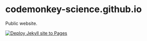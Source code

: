 # codemonkey-science.github.io

Public website.

[![Deploy Jekyll site to Pages](https://github.com/codemonkey-science/codemonkey-science.github.io/actions/workflows/jekyll.yml/badge.svg)](https://github.com/codemonkey-science/codemonkey-science.github.io/actions/workflows/jekyll.yml)
